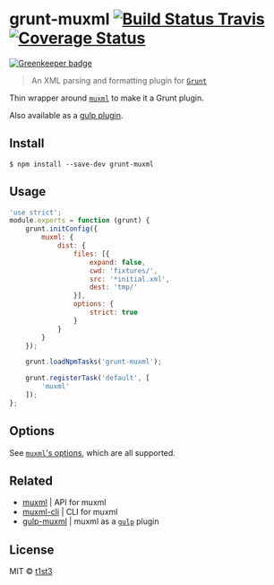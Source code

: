 # grunt-muxml [![Build Status Travis](https://travis-ci.org/t1st3/grunt-muxml.svg?branch=master)](https://travis-ci.org/t1st3/grunt-muxml) [![Coverage Status](https://coveralls.io/repos/github/t1st3/grunt-muxml/badge.svg?branch=master)](https://coveralls.io/github/t1st3/grunt-muxml?branch=master)

[![Greenkeeper badge](https://badges.greenkeeper.io/t1st3/grunt-muxml.svg)](https://greenkeeper.io/)

> An XML parsing and formatting plugin for [`Grunt`](http://gruntjs.com/)

Thin wrapper around [`muxml`](https://github.com/t1st3/muxml) to make it a Grunt plugin.

Also available as a [gulp plugin](https://github.com/t1st3/gulp-muxml).


## Install

```
$ npm install --save-dev grunt-muxml
```


## Usage

```js
'use strict';
module.exports = function (grunt) {
	grunt.initConfig({
		muxml: {
			dist: {
				files: [{
					expand: false,
					cwd: 'fixtures/',
					src: '*initial.xml',
					dest: 'tmp/'
				}],
				options: {
					strict: true
				}
			}
		}
	});

	grunt.loadNpmTasks('grunt-muxml');

	grunt.registerTask('default', [
		'muxml'
	]);
};
```


## Options

See [`muxml`'s options](https://github.com/t1st3/muxml#options), which are all supported.


## Related

* [muxml](https://github.com/t1st3/muxml) | API for muxml
* [muxml-cli](https://github.com/t1st3/muxml-cli) | CLI for muxml
* [gulp-muxml](https://github.com/t1st3/gulp-muxml) | muxml as a [`gulp`](http://gulpjs.com/) plugin


## License

MIT © [t1st3](https://t1st3.com)
